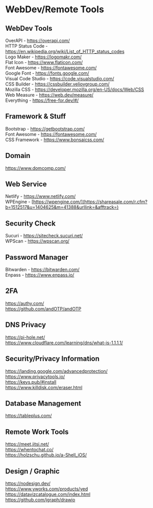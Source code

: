 # WebDev/Remote Tools 

## WebDev Tools 
OverAPI - https://overapi.com/  
HTTP Status Code - https://en.wikipedia.org/wiki/List_of_HTTP_status_codes  
Logo Maker - https://logomakr.com/  
Flat Icon - https://www.flaticon.com/  
Font Awesome - https://fontawesome.com/  
Google Font - https://fonts.google.com/  
Visual Code Studio - https://code.visualstudio.com/  
CSS Builder - https://cssbuilder.veliovgroup.com/  
Mozilla CSS - https://developer.mozilla.org/en-US/docs/Web/CSS  
Web Measure - https://web.dev/measure/  
Everything - https://free-for.dev/#/

## Framework & Stuff
Bootstrap - https://getbootstrap.com/  
Font Awesome - https://fontawesome.com/  
CSS Framework - https://www.bonsaicss.com/  

## Domain 
https://www.domcomp.com/  

## Web Service  
Netlify - https://www.netlify.com/  
WPEngine - [https://wpengine.com/](https://shareasale.com/r.cfm?b=1512517&u=1404625&m=41388&urllink=&afftrack=)  

## Security Check  
Sucuri - https://sitecheck.sucuri.net/  
WPScan - https://wpscan.org/

## Password Manager
Bitwarden - https://bitwarden.com/  
Enpass - https://www.enpass.io/  
  

## 2FA  
https://authy.com/  
https://github.com/andOTP/andOTP  

## DNS Privacy 
https://pi-hole.net/  
https://www.cloudflare.com/learning/dns/what-is-1.1.1.1/  

## Security/Privacy Information  
https://landing.google.com/advancedprotection/  
https://www.privacytools.io/  
https://keys.pub/#install  
https://www.killdisk.com/eraser.html  

## Database Management  
https://tableplus.com/  

## Remote Work Tools
https://meet.jitsi.net/  
https://whentochat.co/  
https://holzschu.github.io/a-Shell_iOS/  

## Design / Graphic   
https://nodesign.dev/  
https://www.yworks.com/products/yed  
https://datavizcatalogue.com/index.html  
https://github.com/jgraph/drawio  
